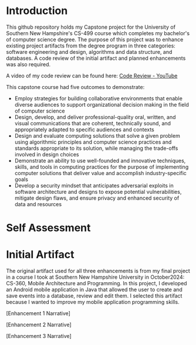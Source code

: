 # Introduction
This github repository holds my Capstone project for the University of Southern New Hampshire's CS-499 course which completes my bachelor's of computer science degree. The purpose of this project was to enhance existing project artifacts from the degree program in three categories: software engineering and design, algorithms and data structure, and databases. A code review of the initial artifact and planned enhancements was also required.

A video of my code review can be found here: [Code Review - YouTube](https://youtu.be/XsEBWYWNU5w)

This capstone course had five outcomes to demonstrate:

* Employ strategies for building collaborative environments that enable diverse audiences to support organizational decision making in the field of computer science
* Design, develop, and deliver professional-quality oral, written, and visual communications that are coherent, technically sound, and appropriately adapted to specific audiences and contexts
* Design and evaluate computing solutions that solve a given problem using algorithmic principles and computer science practices and standards appropriate to its solution, while managing the trade-offs involved in design choices
* Demonstrate an ability to use well-founded and innovative techniques, skills, and tools in computing practices for the purpose of implementing computer solutions that deliver value and accomplish industry-specific goals
* Develop a security mindset that anticipates adversarial exploits in software architecture and designs to expose potential vulnerabilities, mitigate design flaws, and ensure privacy and enhanced security of data and resources


# Self Assessment


# Initial Artifact
The original artifact used for all three enhancements is from my final project in a course I took at Southern New Hampshire University in October2024: CS-360, Mobile Architecture and Programming. In this project, I developed an Android mobile application in Java that allowed the user to create and save events into a database, review and edit them.  I selected this artifact because I wanted to improve my mobile application programming skills.

[Enhancement 1 Narrative]

[Enhancement 2 Narrative]

[Enhancement 3 Narrative]

